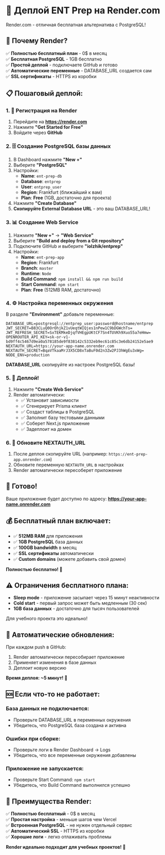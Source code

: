 # 🚀 Деплой ENT Prep на Render.com

Render.com - отличная бесплатная альтернатива с PostgreSQL!

## 🎯 Почему Render?

✅ **Полностью бесплатный план** - 0$ в месяц  
✅ **Бесплатная PostgreSQL** - 1GB бесплатно  
✅ **Простой деплой** - подключаете GitHub и готово  
✅ **Автоматические переменные** - DATABASE_URL создается сам  
✅ **SSL сертификаты** - HTTPS из коробки  

## 📋 Пошаговый деплой:

### 1. 🚀 Регистрация на Render

1. Перейдите на **https://render.com**
2. Нажмите **"Get Started for Free"**
3. Войдите через **GitHub**

### 2. 🗄️ Создание PostgreSQL базы данных

1. В Dashboard нажмите **"New +"**
2. Выберите **"PostgreSQL"**
3. Настройки:
   - **Name**: `ent-prep-db`
   - **Database**: `entprep`
   - **User**: `entprep_user`
   - **Region**: Frankfurt (ближайший к вам)
   - **Plan**: **Free** (1GB, достаточно для проекта)
4. Нажмите **"Create Database"**
5. **Скопируйте External Database URL** - это ваш DATABASE_URL!

### 3. 📊 Создание Web Service

1. Нажмите **"New +"** → **"Web Service"**
2. Выберите **"Build and deploy from a Git repository"**
3. Подключите GitHub и выберите **"iolzhik/entprep"**
4. Настройки:
   - **Name**: `ent-prep-app`
   - **Region**: Frankfurt
   - **Branch**: `master`
   - **Runtime**: `Node`
   - **Build Command**: `npm install && npm run build`
   - **Start Command**: `npm start`
   - **Plan**: **Free** (512MB RAM, достаточно)

### 4. ⚙️ Настройка переменных окружения

В разделе **"Environment"** добавьте переменные:

```env
DATABASE_URL=postgresql://entprep_user:password@hostname/entprep
JWT_SECRET=B83CLuQ0OrOhjkZ1vUeqtWIQjes1nPew1C9bDGWchTs=
JWT_REFRESH_SECRET=SxTEKMkeDjqfVHEgpUKtCF7Sn4TUVKh9Xuo55a7eHmw=
OPENROUTER_API_KEY=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
NEXTAUTH_URL=https://your-app-name.onrender.com
NEXTAUTH_SECRET=BqaVTkaaMrJ3X5CD8xTaBuF0d2n3Zw2PJ3hWgEu3xWg=
NODE_ENV=production
```

**DATABASE_URL** скопируйте из настроек PostgreSQL базы!

### 5. 🎯 Деплой!

1. Нажмите **"Create Web Service"**
2. Render автоматически:
   - ✅ Установит зависимости
   - ✅ Сгенерирует Prisma клиент
   - ✅ Создаст таблицы в PostgreSQL
   - ✅ Заполнит базу тестовыми данными
   - ✅ Соберет Next.js приложение
   - ✅ Задеплоит на домен

### 6. 🔗 Обновите NEXTAUTH_URL

1. После деплоя скопируйте URL (например: `https://ent-prep-app.onrender.com`)
2. Обновите переменную `NEXTAUTH_URL` в настройках
3. Render автоматически пересоберет приложение

## 🎉 Готово!

Ваше приложение будет доступно по адресу:
**https://your-app-name.onrender.com**

## 💰 Бесплатный план включает:

- ✅ **512MB RAM** для приложения
- ✅ **1GB PostgreSQL** база данных
- ✅ **100GB bandwidth** в месяц
- ✅ **SSL сертификаты** автоматически
- ✅ **Custom domains** (можете добавить свой домен)

**Полностью бесплатно! 🎉**

## ⚠️ Ограничения бесплатного плана:

- **Sleep mode** - приложение засыпает через 15 минут неактивности
- **Cold start** - первый запрос может быть медленным (30 сек)
- **1GB база данных** - достаточно для тысяч пользователей

Для учебного проекта это идеально!

## 🔄 Автоматические обновления:

При каждом push в GitHub:
1. Render автоматически пересобирает приложение
2. Применяет изменения в базе данных
3. Деплоит новую версию

**Время деплоя: ~5 минут! 🚀**

## 🆘 Если что-то не работает:

### База данных не подключается:
- Проверьте DATABASE_URL в переменных окружения
- Убедитесь, что PostgreSQL база создана и активна

### Ошибки при сборке:
- Проверьте логи в Render Dashboard → Logs
- Убедитесь, что все переменные окружения добавлены

### Приложение не запускается:
- Проверьте Start Command: `npm start`
- Убедитесь, что Build Command выполнился успешно

## 🎯 Преимущества Render:

✅ **Полностью бесплатный** - 0$ в месяц  
✅ **Простая настройка** - меньше шагов чем Vercel  
✅ **Встроенная PostgreSQL** - не нужен отдельный сервис  
✅ **Автоматический SSL** - HTTPS из коробки  
✅ **Хорошие логи** - легко отлаживать проблемы  

**Render идеально подходит для учебных проектов! 🎉**